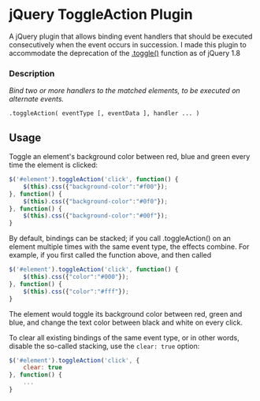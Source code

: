 # jQuery ToggleAction Plugin

A jQuery plugin that allows binding event handlers that should be executed consecutively when the event occurs in succession. I made this plugin to accommodate the deprecation of the [.toggle()](http://api.jquery.com/toggle-event/) function as of jQuery 1.8

### Description

*Bind two or more handlers to the matched elements, to be executed on alternate events.*

`.toggleAction( eventType [, eventData ], handler ... )`

## Usage

Toggle an element's background color between red, blue and green every time the element is clicked:

```javascript
$('#element').toggleAction('click', function() {
    $(this).css({"background-color":"#f00"});
}, function() {
    $(this).css({"background-color":"#0f0"});
}, function() {
    $(this).css({"background-color":"#00f"});
}
```
    
By default, bindings can be stacked; if you call .toggleAction() on an element multiple times with the same event type, the effects combine. For example, if you first called the function above, and then called

```javascript
$('#element').toggleAction('click', function() {
    $(this).css({"color":"#000"});
}, function() {
    $(this).css({"color":"#fff"});
}
```
    
The element would toggle its background color between red, green and blue, and change the text color between black and white on every click.

To clear all existing bindings of the same event type, or in other words, disable the so-called stacking, use the `clear: true` option:

```javascript
$('#element').toggleAction('click', {
    clear: true
}, function() {
    ...
}
```
